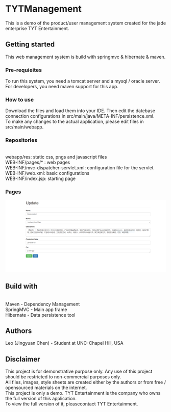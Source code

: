 # TYTManagement
This is a demo of the product/user management system created for the jade enterprise TYT Entertainment. 


## Getting started
This web management system is build with springmvc & hibernate & maven.


### Pre-requieites
To run this system, you need a tomcat server and a mysql / oracle server.  <br /> For developers, you need maven support for this app.


### How to use
Download the files and load them into your IDE. Then edit the datebase connection configurations in src/main/java/META-INF/persistence.xml. <br />
To make any changes to the actual application, please edit files in src/main/webapp.


### Repositories
 <br />webapp/res: static css, pngs and javascript files
 <br />WEB-INF/pages/* : web pages
 <br />WEB-INF/mvc-dispatcher-servlet.xml: configuration file for the servlet
 <br />WEB-INF/web.xml: basic configurations
 <br />WEB-INF/index.jsp: starting page
 
 
### Pages
![EDIT](tyt/edit.PNG)


## Build with
 <br />Maven - Dependency Management
 <br />SpringMVC - Main app frame
 <br />Hibernate - Data persistence tool


## Authors
Leo (Jingyuan Chen) - Student at UNC-Chapel Hill, USA


## Disclaimer
This project is for demonstrative purpose only. Any use of this project should be restricted to non-commercial purposes only.  <br />
All files, images, style sheets are created either by the authors or from free / opensourced materials on the internet.  <br />
This project is only a demo. TYT Entertainment is the company who owns the full version of this application.  <br />To view the full version of it, pleasecontact TYT Entertainment.

